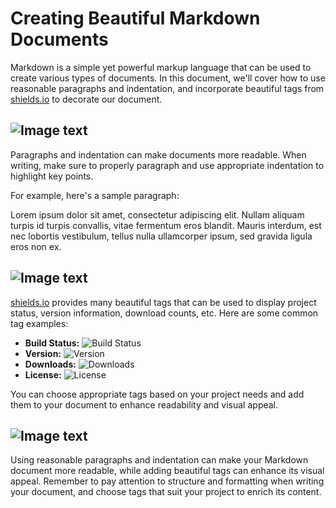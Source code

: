 # Creating Beautiful Markdown Documents

Markdown is a simple yet powerful markup language that can be used to create various types of documents. In this document, we'll cover how to use reasonable paragraphs and indentation, and incorporate beautiful tags from [shields.io](https://shields.io/) to decorate our document.

## ![Image text](https://img.shields.io/badge/Paragraphs%and%20Indentation%-grey?style=for-the-badge&logo=bitcoin)
Paragraphs and indentation can make documents more readable. When writing, make sure to properly paragraph and use appropriate indentation to highlight key points.

For example, here's a sample paragraph:

Lorem ipsum dolor sit amet, consectetur adipiscing elit. Nullam aliquam turpis id turpis convallis, vitae fermentum eros blandit. Mauris interdum, est nec lobortis vestibulum, tellus nulla ullamcorper ipsum, sed gravida ligula eros non ex.

## ![Image text](https://img.shields.io/badge/Beautiful%20Tags%20-grey?style=for-the-badge&logo=javascript)
[shields.io](https://shields.io/) provides many beautiful tags that can be used to display project status, version information, download counts, etc. Here are some common tag examples:

- **Build Status:** ![Build Status](https://img.shields.io/badge/Build-Passing-brightgreen)
- **Version:** ![Version](https://img.shields.io/badge/Version-1.0-blue)
- **Downloads:** ![Downloads](https://img.shields.io/badge/Downloads-100K-orange)
- **License:** ![License](https://img.shields.io/badge/License-MIT-yellow)

You can choose appropriate tags based on your project needs and add them to your document to enhance readability and visual appeal.

## ![Image text](https://img.shields.io/badge/Conclusion-grey?style=for-the-badge&logo=bitcoin)
Using reasonable paragraphs and indentation can make your Markdown document more readable, while adding beautiful tags can enhance its visual appeal. Remember to pay attention to structure and formatting when writing your document, and choose tags that suit your project to enrich its content.
